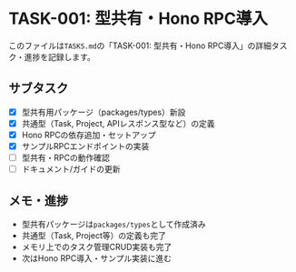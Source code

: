# TASK-001: 型共有・Hono RPC導入

このファイルは`TASKS.md`の「TASK-001: 型共有・Hono RPC導入」の詳細タスク・進捗を記録します。

## サブタスク
- [x] 型共有用パッケージ（packages/types）新設
- [x] 共通型（Task, Project, APIレスポンス型など）の定義
- [x] Hono RPCの依存追加・セットアップ
- [x] サンプルRPCエンドポイントの実装
- [ ] 型共有・RPCの動作確認
- [ ] ドキュメント/ガイドの更新

## メモ・進捗
- 型共有パッケージは`packages/types`として作成済み
- 共通型（Task, Project等）の定義も完了
- メモリ上でのタスク管理CRUD実装も完了
- 次はHono RPC導入・サンプル実装に進む 